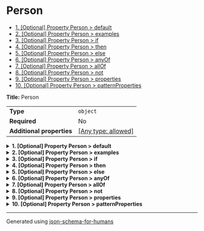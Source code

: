# Person

- [1. [Optional] Property Person > default](#default-61756c74)
- [2. [Optional] Property Person > examples](#examples-706c6573)
- [3. [Optional] Property Person > if](#if-6966)
- [4. [Optional] Property Person > then](#then-7468656e)
- [5. [Optional] Property Person > else](#else-656c7365)
- [6. [Optional] Property Person > anyOf](#anyOf-6e794f66)
- [7. [Optional] Property Person > allOf](#allOf-6c6c4f66)
- [8. [Optional] Property Person > not](#not-6e6f74)
- [9. [Optional] Property Person > properties](#properties-74696573)
- [10. [Optional] Property Person > patternProperties](#patternProperties-74696573)

**Title:** Person

|                           |                                                                           |
| ------------------------- | ------------------------------------------------------------------------- |
| **Type**                  | `object`                                                                  |
| **Required**              | No                                                                        |
| **Additional properties** | [[Any type: allowed]](# "Additional Properties of any type are allowed.") |

<details>
<summary><strong> <a name="default-61756c74"></a>1. [Optional] Property Person > default</strong>  

</summary>
<blockquote>

|              |          |
| ------------ | -------- |
| **Type**     | `string` |
| **Required** | No       |

**Description:** default

</blockquote>
</details>

<details>
<summary><strong> <a name="examples-706c6573"></a>2. [Optional] Property Person > examples</strong>  

</summary>
<blockquote>

|              |          |
| ------------ | -------- |
| **Type**     | `string` |
| **Required** | No       |

**Description:** examples

</blockquote>
</details>

<details>
<summary><strong> <a name="if-6966"></a>3. [Optional] Property Person > if</strong>  

</summary>
<blockquote>

|                           |                                                                           |
| ------------------------- | ------------------------------------------------------------------------- |
| **Type**                  | `object`                                                                  |
| **Required**              | No                                                                        |
| **Additional properties** | [[Any type: allowed]](# "Additional Properties of any type are allowed.") |

**Description:** if

</blockquote>
</details>

<details>
<summary><strong> <a name="then-7468656e"></a>4. [Optional] Property Person > then</strong>  

</summary>
<blockquote>

|                           |                                                                           |
| ------------------------- | ------------------------------------------------------------------------- |
| **Type**                  | `object`                                                                  |
| **Required**              | No                                                                        |
| **Additional properties** | [[Any type: allowed]](# "Additional Properties of any type are allowed.") |

**Description:** then

</blockquote>
</details>

<details>
<summary><strong> <a name="else-656c7365"></a>5. [Optional] Property Person > else</strong>  

</summary>
<blockquote>

|                           |                                                                           |
| ------------------------- | ------------------------------------------------------------------------- |
| **Type**                  | `object`                                                                  |
| **Required**              | No                                                                        |
| **Additional properties** | [[Any type: allowed]](# "Additional Properties of any type are allowed.") |

**Description:** else

</blockquote>
</details>

<details>
<summary><strong> <a name="anyOf-6e794f66"></a>6. [Optional] Property Person > anyOf</strong>  

</summary>
<blockquote>

|                           |                                                                           |
| ------------------------- | ------------------------------------------------------------------------- |
| **Type**                  | `object`                                                                  |
| **Required**              | No                                                                        |
| **Additional properties** | [[Any type: allowed]](# "Additional Properties of any type are allowed.") |

**Description:** anyOf

</blockquote>
</details>

<details>
<summary><strong> <a name="allOf-6c6c4f66"></a>7. [Optional] Property Person > allOf</strong>  

</summary>
<blockquote>

|                           |                                                                           |
| ------------------------- | ------------------------------------------------------------------------- |
| **Type**                  | `object`                                                                  |
| **Required**              | No                                                                        |
| **Additional properties** | [[Any type: allowed]](# "Additional Properties of any type are allowed.") |

**Description:** allOf

</blockquote>
</details>

<details>
<summary><strong> <a name="not-6e6f74"></a>8. [Optional] Property Person > not</strong>  

</summary>
<blockquote>

|                           |                                                                           |
| ------------------------- | ------------------------------------------------------------------------- |
| **Type**                  | `object`                                                                  |
| **Required**              | No                                                                        |
| **Additional properties** | [[Any type: allowed]](# "Additional Properties of any type are allowed.") |

**Description:** not

</blockquote>
</details>

<details>
<summary><strong> <a name="properties-74696573"></a>9. [Optional] Property Person > properties</strong>  

</summary>
<blockquote>

|                           |                                                                           |
| ------------------------- | ------------------------------------------------------------------------- |
| **Type**                  | `object`                                                                  |
| **Required**              | No                                                                        |
| **Additional properties** | [[Any type: allowed]](# "Additional Properties of any type are allowed.") |

**Description:** properties

</blockquote>
</details>

<details>
<summary><strong> <a name="patternProperties-74696573"></a>10. [Optional] Property Person > patternProperties</strong>  

</summary>
<blockquote>

|                           |                                                                           |
| ------------------------- | ------------------------------------------------------------------------- |
| **Type**                  | `object`                                                                  |
| **Required**              | No                                                                        |
| **Additional properties** | [[Any type: allowed]](# "Additional Properties of any type are allowed.") |

**Description:** patternProperties

</blockquote>
</details>

----------------------------------------------------------------------------------------------------------------------------
Generated using [json-schema-for-humans](https://github.com/coveooss/json-schema-for-humans)